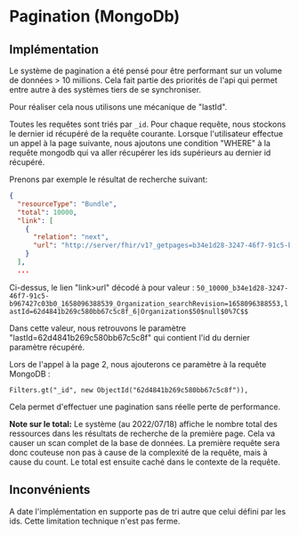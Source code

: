 # Pagination (MongoDb)

## Implémentation

Le système de pagination a été pensé pour être performant sur un volume de données > 10 millions. Cela fait partie des
priorités de l'api qui permet entre autre à des systèmes tiers de se synchroniser.

Pour réaliser cela nous utilisons une mécanique de "lastId".

Toutes les requêtes sont triés par `_id`. Pour chaque requête, nous stockons le dernier id récupéré de la requête
courante. Lorsque l'utilisateur effectue un appel à la page suivante, nous ajoutons une condition "WHERE" à la requête
mongodb qui va aller récupérer les ids supérieurs au dernier id récupéré.

Prenons par exemple le résultat de recherche suivant:

```json
{
  "resourceType": "Bundle",
  "total": 10000,
  "link": [
    {
      "relation": "next",
      "url": "http://server/fhir/v1?_getpages=b34e1d28-3247-46f7-91c5-b967427c03b0&_pageId=1dY074e0BDvtV6JqD7sbtwrcdADJQk81WeoGvQHDjaeUqqPlef18R52BvgLzdsL5bkhxOnkl7PzOQ6sjiEAe0m84gFdyF5g6F7hZQIXR0083qSHsBSHiawcUNlwm-3bw4IdEk4i3H4xilP-2lUIFtqInuWrtS3nytwQMvw1U1bRc3ZG1lBs2tIlvrNVNw2rhDyHxD0Kvv9_rOx6MCMRFh9tjZPsI7nvWgQhkzhRVZt2h1Xfa_XnmmFLnUmgDuHY%3D&_format=json&_pretty=true&_bundletype=searchset"
    }
  ],
  ...
```

Ci-dessus, le lien "link>url" décodé à pour valeur :
`50_10000_b34e1d28-3247-46f7-91c5-b967427c03b0_1658096388539_Organization_searchRevision=1658096388553,lastId=62d4841b269c580bb67c5c8f_6|Organization$50$null$0%7C$$`

Dans cette valeur, nous retrouvons le paramètre "lastId=62d4841b269c580bb67c5c8f" qui contient l'id du dernier paramètre
récupéré.

Lors de l'appel à la page 2, nous ajouterons ce paramètre à la requête MongoDB :

```
Filters.gt("_id", new ObjectId("62d4841b269c580bb67c5c8f")),
```

Cela permet d'effectuer une pagination sans réelle perte de performance.

**Note sur le total:** Le système (au 2022/07/18) affiche le nombre total des ressources dans les résultats de recherche
de la première page. Cela va causer un scan complet de la base de données. La première requête sera donc couteuse non
pas à cause de la complexité de la requête, mais à cause du count. Le total est ensuite caché dans le contexte de la
requête.

## Inconvénients

A date l'implémentation en supporte pas de tri autre que celui défini par les ids. Cette limitation technique n'est pas
ferme.


